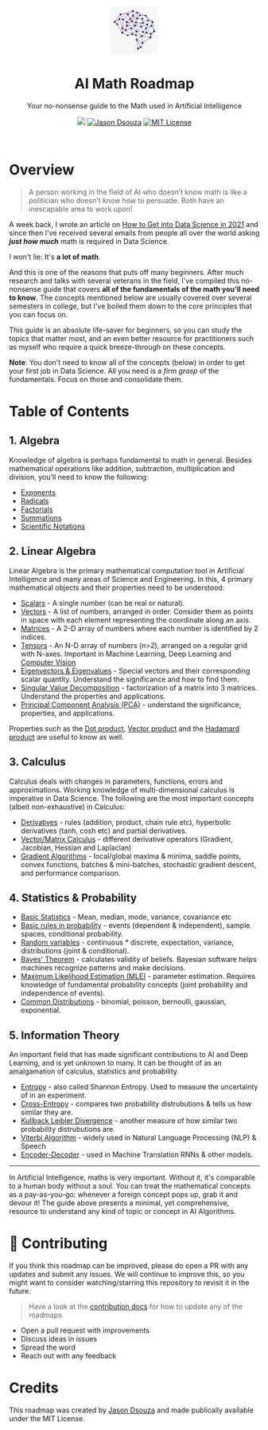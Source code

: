 <p align="center">
  <a href="https://github.com/jasmcaus/ai-math-roadmap">
    <img src="images/ai.png" alt="Data Science Math Roadmap" width="96" height="96">
  </a>
  <h1 align="center">AI Math Roadmap</h1>
  <p align="center">Your no-nonsense guide to the Math used in Artificial Intelligence</p>
  <p align="center">
      <a href="http://bit.ly/ai-math-roadmap" target="_blank"><img src="https://img.shields.io/badge/tweet-blue.svg?logo=twitter&logoColor=white" style="display: inherit;"/></a>
      <a href="https://github.com/jasmcaus" target="_blank"><img alt="Jason Dsouza" src="https://img.shields.io/badge/Author-jasmcaus-blue.svg" style="display: inherit;"/></a>
<a href="https://opensource.org/licenses/MIT/" target="_blank"><img alt="MIT License" src="https://img.shields.io/badge/License-MIT-blue.svg" style="display: inherit;"/></a>
  </p>
  <br>
</p>


# Overview 
<blockquote>
A person working in the field of AI who doesn’t know math is like a politician who doesn’t know how to persuade. Both have an inescapable area to work upon!
</blockquote>

A week back, I wrote an article on [How to Get into Data Science in 2021](https://jasmcaus.medium.com) and since then I've received several emails from people all over the world asking ***just how much*** math is required in Data Science. 

I won't lie: It's **a lot of math**. 

And this is one of the reasons that puts off many beginners. After much research and talks with several veterans in the field, I've compiled this no-nonsense guide that covers **all of the fundamentals of the math you'll need to know**. The concepts mentioned below are usually covered over several semesters in college, but I've boiled them down to the core principles that you can focus on. 

This guide is an absolute life-saver for beginners, so you can study the topics that matter most, and an even better resource for practitioners such as myself who require a quick breeze-through on these concepts.

**Note**: You don't need to know all of the concepts (below) in order to get your first job in Data Science. All you need is a *firm grasp* of the fundamentals. Focus on those and consolidate them. 


# Table of Contents 

## 1. Algebra
Knowledge of algebra is perhaps fundamental to math in general. Besides mathematical operations like addition, subtraction, multiplication and division, you'll need to know the following:

- [Exponents](http://www.mclph.umn.edu/mathrefresh/exponents.html)
- [Radicals](https://tutorial.math.lamar.edu/classes/alg/Radicals.aspx)
- [Factorials](https://www.youtube.com/watch?v=pGg40oiQsUk&feature=youtu.be)
- [Summations](https://www.youtube.com/watch?v=LDfaYXXAcHY&feature=youtu.be)
- [Scientific Notations](https://www.khanacademy.org/math/pre-algebra/pre-algebra-exponents-radicals)


## 2. Linear Algebra
Linear Algebra is the primary mathematical computation tool in Artificial Intelligence and many areas of Science and Engineering. In this, 4 primary mathematical objects and their properties need to be understood:
- [Scalars](http://www.sciencebits.com/vector_algebra) - A single number (can be real or natural).
- [Vectors](http://www.sciencebits.com/vector_algebra) - A list of numbers, arranged in order. Consider them as points in space with each element representing the coordinate along an axis.
- [Matrices](https://www.mathsisfun.com/algebra/matrix-introduction.html) - A 2-D array of numbers where each number is identified by 2 indices.
- [Tensors](https://mathworld.wolfram.com/Tensor.html) - An N-D array of numbers (n>2), arranged on a regular grid with N-axes. Important in Machine Learning, Deep Learning and [Computer Vision](https://github.com/jasmcaus/caer)
- [Eigenvectors & Eigenvalues](https://www.mathsisfun.com/algebra/eigenvalue.html) - Special vectors and their corresponding scalar quantity. Understand the significance and how to find them.
- [Singular Value Decomposition](https://web.mit.edu/be.400/www/SVD/Singular_Value_Decomposition.htm) - factorization of a matrix into 3 matrices. Understand the properties and applications. 
- [Principal Component Analysis (PCA)](https://royalsocietypublishing.org/doi/10.1098/rsta.2015.0202) - understand the significance, properties, and applications.

Properties such as the [Dot product](https://betterexplained.com/articles/vector-calculus-understanding-the-dot-product/), [Vector product](http://hyperphysics.phy-astr.gsu.edu/hbase/vvec.html) and the [Hadamard product](https://handwiki.org/wiki/Hadamard_product_(matrices)) are useful to know as well.


## 3. Calculus
Calculus deals with changes in parameters, functions, errors and approximations. Working knowledge of multi-dimensional calculus is imperative in Data Science. The following are the most important concepts (albeit non-exhaustive) in Calculus:
- [Derivatives](https://www.mathsisfun.com/calculus/derivatives-introduction.html) - rules (addition, product, chain rule etc), hyperbolic derivatives (tanh, cosh etc) and partial derivatives.
- [Vector/Matrix Calculus](http://www.personal.rdg.ac.uk/~sis01xh/teaching/CY4C9/ANN3.pdf) - different derivative operators (Gradient, Jacobian, Hessian and Laplacian)
- [Gradient Algorithms](https://towardsdatascience.com/gradient-descent-algorithm-and-its-variants-10f652806a3) - local/global maxima & minima, saddle points, convex functions, batches & mini-batches, stochastic gradient descent, and performance comparison.

## 4. Statistics & Probability
- [Basic Statistics](https://www.dummies.com/education/math/statistics/statistics-for-dummies-cheat-sheet/) - Mean, median, mode, variance, covariance etc
- [Basic rules in probability](http://www.milefoot.com/math/stat/prob-rules.htm) - events (dependent & independent), sample spaces, conditional probability.
- [Random variables](https://www.khanacademy.org/math/statistics-probability/random-variables-stats-library) - continuous * discrete, expectation, variance, distributions (joint & conditional).
- [Bayes' Theorem](https://blogs.scientificamerican.com/cross-check/bayes-s-theorem-what-s-the-big-deal/) - calculates validity of beliefs. Bayesian software helps machines recognize patterns and make decisions.
- [Maximum Likelihood Estimation (MLE)](https://towardsdatascience.com/probability-concepts-explained-maximum-likelihood-estimation-c7b4342fdbb1) - parameter estimation. Requires knowledge of fundamental probability concepts (joint probability and independence of events).
- [Common Distributions](https://www.stat.tamu.edu/~twehrly/611/distab.pdf) - binomial, poisson, bernoulli, gaussian, exponential.

## 5. Information Theory
An important field that has made significant contributions to AI and Deep Learning, and is yet unknown to many. It can be thought of as an amalgamation of calculus, statistics and probability. 
- [Entropy](https://mathoverflow.net/questions/146463/what-is-entropy-really) - also called Shannon Entropy. Used to measure the uncertainty of in an experiment. 
- [Cross-Entropy](https://machinelearningmastery.com/cross-entropy-for-machine-learning) - compares two probability distrubutions & tells us how similar they are.
- [Kullback Leibler Divergence](https://www.countbayesie.com/blog/2017/5/9/kullback-leibler-divergence-explained) - another measure of how similar two probability distrubutions are.
- [Viterbi Algorithm](https://www.cis.upenn.edu/~cis262/notes/Example-Viterbi-DNA.pdf) - widely used in Natural Language Processing (NLP) & Speech
- [Encoder-Decoder](https://hackernoon.com/information-theory-of-neural-networks-c96a0f0a8d9) - used in Machine Translation RNNs & other models.

--------------------------------------------------------------------------------

In Artificial Intelligence, maths is very important. Without it, it's comparable to a human body without a soul. You can treat the mathematical concepts as a pay-as-you-go: whenever a foreign concept pops up, grab it and devour it! The guide above presents a minimal, yet comprehensive, resource to understand any kind of topic or concept in AI Algorithms.

# 🙌 Contributing

If you think this roadmap can be improved, please do open a PR with any updates and submit any issues. We will continue to improve this, so you might want to consider watching/starring this repository to revisit it in the future.

> Have a look at the [contribution docs](./CONTRIBUTING.md) for how to update any of the roadmaps

* Open a pull request with improvements
* Discuss ideas in issues
* Spread the word
* Reach out with any feedback

# Credits
This roadmap was created by [Jason Dsouza](https://github.com/jasmcaus) and made publically available under the MIT License. 
